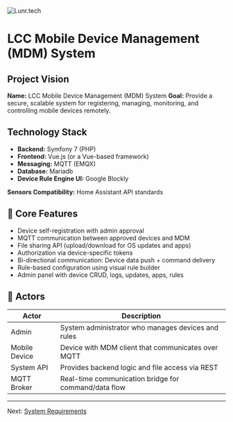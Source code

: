 ![Lunr.tech](https://lunr.tech/wp-content/uploads/2024/05/logo.png)

# LCC Mobile Device Management (MDM) System

## Project Vision

**Name:** LCC Mobile Device Management (MDM) System
**Goal:** Provide a secure, scalable system for registering, managing, monitoring, and controlling mobile devices remotely.

## Technology Stack

* **Backend:** Symfony 7 (PHP)
* **Frontend:** Vue.js (or a Vue-based framework)
* **Messaging:** MQTT (EMQX)
* **Database:** Mariadb
* **Device Rule Engine UI:** Google Blockly

**Sensors Compatibility:** Home Assistant API standards

## 🧱 Core Features

* Device self-registration with admin approval
* MQTT communication between approved devices and MDM
* File sharing API (upload/download for OS updates and apps)
* Authorization via device-specific tokens
* Bi-directional communication: Device data push + command delivery
* Rule-based configuration using visual rule builder
* Admin panel with device CRUD, logs, updates, apps, rules

## 🔐 Actors

| Actor         | Description                                                            |
|---------------|------------------------------------------------------------------------|
| Admin         | System administrator who manages devices and rules                     |
| Mobile Device | Device with MDM client that communicates over MQTT                     |
| System API    | Provides backend logic and file access via REST                        |
| MQTT Broker   | Real-time communication bridge for command/data flow                   |

---
Next: [System Requirements](./System%20Requirements.md)